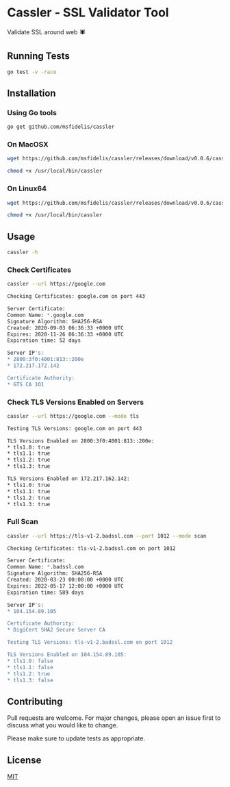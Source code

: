 # Cassler - SSL Validator Tool

Validate SSL around web :spider: 

## Running Tests

```bash
go test -v -race
```

## Installation

### Using Go tools

```bash
go get github.com/msfidelis/cassler
```

### On MacOSX

```bash
wget https://github.com/msfidelis/cassler/releases/download/v0.0.6/cassler_0.0.6_darwin_amd64 -O /usr/local/bin/cassler

chmod +x /usr/local/bin/cassler
```

### On Linux64

```bash
wget https://github.com/msfidelis/cassler/releases/download/v0.0.6/cassler_0.0.6_linux_amd64 -O /usr/local/bin/cassler

chmod +x /usr/local/bin/cassler
```

## Usage

```bash
cassler -h
```

### Check Certificates

```bash
cassler --url https://google.com

Checking Certificates: google.com on port 443

Server Certificate:
Common Name: *.google.com
Signature Algorithm: SHA256-RSA
Created: 2020-09-03 06:36:33 +0000 UTC
Expires: 2020-11-26 06:36:33 +0000 UTC
Expiration time: 52 days

Server IP's:
* 2800:3f0:4001:813::200e
* 172.217.172.142

Certificate Authority:
* GTS CA 1O1
```

### Check TLS Versions Enabled on Servers

```bash
cassler --url https://google.com --mode tls

Testing TLS Versions: google.com on port 443

TLS Versions Enabled on 2800:3f0:4001:813::200e:
* tls1.0: true
* tls1.1: true
* tls1.2: true
* tls1.3: true

TLS Versions Enabled on 172.217.162.142:
* tls1.0: true
* tls1.1: true
* tls1.2: true
* tls1.3: true
```

### Full Scan 

```bash
cassler --url https://tls-v1-2.badssl.com --port 1012 --mode scan

Checking Certificates: tls-v1-2.badssl.com on port 1012

Server Certificate:
Common Name: *.badssl.com
Signature Algorithm: SHA256-RSA
Created: 2020-03-23 00:00:00 +0000 UTC
Expires: 2022-05-17 12:00:00 +0000 UTC
Expiration time: 589 days

Server IP's:
* 104.154.89.105

Certificate Authority:
* DigiCert SHA2 Secure Server CA

Testing TLS Versions: tls-v1-2.badssl.com on port 1012

TLS Versions Enabled on 104.154.89.105:
* tls1.0: false
* tls1.1: false
* tls1.2: true
* tls1.3: false

```

## Contributing
Pull requests are welcome. For major changes, please open an issue first to discuss what you would like to change.

Please make sure to update tests as appropriate.

## License
[MIT](https://choosealicense.com/licenses/mit/)